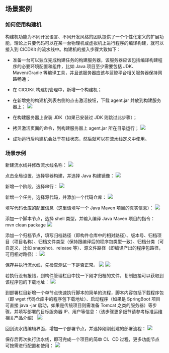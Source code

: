 ## 场景案例

### 如何使用构建机

构建机功能为不同开发语言、不同开发风格的团队提供了一个个性化定义的扩展功能，理论上只要代码可以在某一台物理机或虚拟机上进行程序的编译构建，就可以接入到 CICDKit 的流水线中。构建机的接入步骤大致如下：

- 准备一台可以独立完成构建任务的构建服务器，该服务器应该包括编译构建程序的必要环境配置和组件，比如 Java 项目至少需要包括 JDK、Maven/Gradle 等编译工具，并且该服务器应该与蓝鲸平台相关服务器保持网路畅通；
- 在 CICDKit 构建机管理中，新增一个构建机；
- 在新增完的构建机列表右侧的点击激活按钮，下载 agent.jar 并放到构建服务器上；
![](/assets/bk-cicdkit-45.png)

- 在构建服务器上安装 JDK（如果已安装过 JDK 则跳过此步骤）；
- 拷贝激活页面的命令，到构建服务器上 agent.jar 所在目录运行；
![](/assets/bk-cicdkit-46.png)

- 成功运行后构建机会处于在线状态，然后就可以在流水线定义中使用。


### 场景示例

新建流水线并修改流水线名称：
![](/assets/bk-cicdkit-47.png)

点击全局设置，选择容器构建，并选择 Java 构建镜像：
![](/assets/bk-cicdkit-48.png)

新增一个阶段，选择串行：
![](/assets/bk-cicdkit-49.png)

新增一个任务，选择源代码，并添加一个代码仓库：
![](/assets/bk-cicdkit-50.png)

填写代码仓库的配置信息（这里请填写一个 Java Maven 项目的真实信息）：
![](/assets/bk-cicdkit-51.png)

添加一个脚本节点，选择 shell 类型，并输入编译 Java Maven 项目的指令：mvn clean package
![](/assets/bk-cicdkit-52.png)

添加一个归档节点，填写归档路径（即构件仓库中的相对路径）、版本号、归档项目（项目名称）、归档文件类型（保持跟编译后的程序包类型一致）、归档分类（可自定义，比如 snapshot、release 等）、源文件路径（即编译产出的程序包路径，可用相对路径）：
![](/assets/bk-cicdkit-53.png)

保存并执行流水线，先检查测试一下是否正常。
![](/assets/bk-cicdkit-54.png)
![](/assets/bk-cicdkit-55.png)

若执行没有报错，到构件管理栏目中找一下刚才归档的文件，复制链接可以获取到该程序包的下载地址：
![](/assets/bk-cicdkit-56.png)

到部署栏目新增一个单节点快速执行脚本的简单的流程，脚本内容包括下载程序包（即 wget 代码仓库中的程序包下载地址）、启动程序（如果是 SpringBoot 项目可直接 java -jar 启动，如果是传统项目则需准备 Tomcat 之类的服务器）等步骤，并填写部署的目标服务器 IP、用户等信息：（该步骤更多细节请参考标准运维相关产品介绍）
![](/assets/bk-cicdkit-57.png)

回到流水线编辑界面，增加一个部署节点，并选择刚刚创建的部署流程：
![](/assets/bk-cicdkit-58.png)

保存后再次执行流水线，即可完成一个项目的简单 CI、CD 过程，更多功能节点可按需进行配置和使用：
![](/assets/bk-cicdkit-69.png)